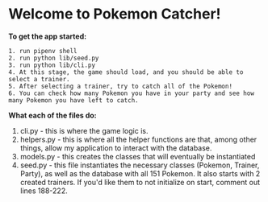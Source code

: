 # Welcome to Pokemon Catcher!

**To get the app started:**

```console
1. run pipenv shell
2. run python lib/seed.py
3. run python lib/cli.py
4. At this stage, the game should load, and you should be able to select a trainer.
5. After selecting a trainer, try to catch all of the Pokemon!
6. You can check how many Pokemon you have in your party and see how many Pokemon you have left to catch.
```
**What each of the files do:**

1. cli.py - this is where the game logic is.
2. helpers.py - this is where all the helper functions are that, among other things, allow my application to interact with the database.
3. models.py - this creates the classes that will eventually be instantiated
4. seed.py - this file instantiates the necessary classes (Pokemon, Trainer, Party), as well as the database with all 151 Pokemon. It also starts with 2 created trainers. If you'd like them to not initialize on start, comment out lines 188-222.
